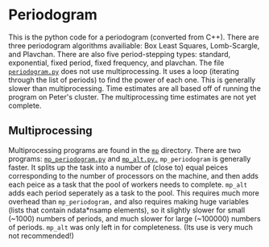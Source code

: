 # Periodogram
This is the python code for a periodogram (converted from C++).
There are three periodogram algorithms availiable: Box Least Squares, Lomb-Scargle, and Plavchan.
There are also five period-stepping types: standard, exponential, fixed period, fixed frequency, and plavchan.
The file [`periodogram.py`](periodogram.py) does not use multiprocessing. It uses a loop (iterating through the list of periods) to find the power of each one. This is generally slower than multiprocessing.
Time estimates are all based off of running the program on Peter's cluster. The multiprocessing time estimates are not yet complete.

## Multiprocessing
Multiprocessing programs are found in the [`mp`](mp) directory. There are two programs: [`mp_periodogram.py`](mp/mp_periodogram.py) and [`mp_alt.py.`](mp/mp_alt.py) `mp_periodogram` is generally faster. It splits up the task into a number of (close to) equal peices corresponding to the number of processors on the machine, and then adds each peice as a task that the pool of workers needs to complete. `mp_alt` adds each period seperately as a task to the pool. This requires much more overhead than `mp_periodogram,` and also requires making huge variables (lists that contain ndata\*nsamp elements), so it slightly slower for small (~1000) numbers of periods, and much slower for large (~100000) numbers of periods. `mp_alt` was only left in for completeness. (Its use is very much not recommended!)
